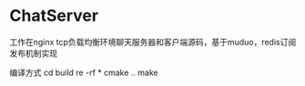 # ChatServer
工作在nginx tcp负载均衡环境聊天服务器和客户端源码，基于muduo，redis订阅发布机制实现

编译方式
cd build
re -rf *
cmake ..
make

